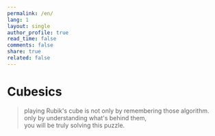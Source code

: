 ```yaml
---
permalink: /en/
lang: 1
layout: single
author_profile: true
read_time: false
comments: false
share: true
related: false
---
```


# Cubesics
> playing Rubik's cube is not only by remembering those algorithm.  
> only by understanding what's behind them,  
> you will be truly solving this puzzle.
